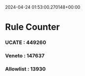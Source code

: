 2024-04-24 01:53:00.270148+00:00
# Rule Counter 
 ### UCATE : 449260

 ### Veneto : 147637

 ### Allowlist : 13930
